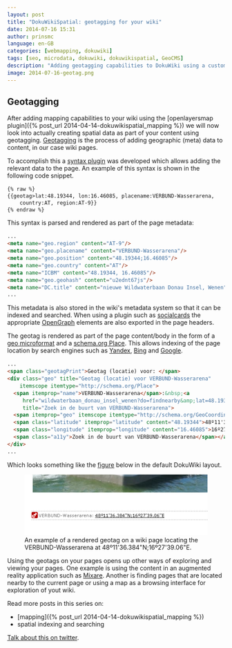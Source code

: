 ```yaml
---
layout: post
title: "DokuWikiSpatial: geotagging for your wiki"
date: 2014-07-16 15:31
author: prinsmc
language: en-GB
categories: [webmapping, dokuwiki]
tags: [seo, microdata, dokuwiki, dokuwikispatial, GeoCMS]
description: "Adding geotagging capabilities to DokuWiki using a custom syntax plugin."
image: 2014-07-16-geotag.png
---
```


## Geotagging

After adding mapping capabilities to your wiki using the 
[openlayersmap plugin]({% post_url 2014-04-14-dokuwikispatial_mapping %}) we will now look 
into actually creating spatial data as part of your content using geotagging. 
[Geotagging](http://en.wikipedia.org/wiki/Geotagging) is the process of adding geographic 
(meta) data to content, in our case wiki pages.


To accomplish this a [syntax plugin](https://www.dokuwiki.org/plugin:geotag) was developed 
which allows adding the relevant data to the page. An example of this syntax is shown in 
the following code snippet.

```
{% raw %}
{{geotag>lat:48.19344, lon:16.46085, placename:VERBUND-Wasserarena, 
    country:AT, region:AT-9}}
{% endraw %}
```

This syntax is parsed and rendered as part of the page metadata:

```html
...
<meta name="geo.region" content="AT-9"/>
<meta name="geo.placename" content="VERBUND-Wasserarena"/>
<meta name="geo.position" content="48.19344;16.46085"/>
<meta name="geo.country" content="AT"/>
<meta name="ICBM" content="48.19344, 16.46085"/>
<meta name="geo.geohash" content="u2ednt67js"/>
<meta name="DC.title" content="nieuwe Wildwaterbaan Donau Insel, Wenen"/>
...
```

This metadata is also stored in the wiki's metadata system so that it can be indexed 
and searched. When using a plugin such as [socialcards](https://www.dokuwiki.org/plugin:socialcards) 
the appropriate [OpenGraph](http://ogp.me/) elements are also exported in the page headers.

The geotag is rendered as part of the page content/body in the form of a 
[geo microformat](http://microformats.org/wiki/geo) and a
[schema.org Place](http://schema.org/Place). This allows indexing of the page location 
by search engines such as [Yandex](https://help.yandex.com/webmaster/schema-org/semantic-faq.xml), 
[Bing](http://www.bing.com/webmaster/help/marking-up-your-site-with-structured-data-3a93e731) 
and [Google](https://support.google.com/webmasters/answer/1211158).

```html
...
<span class="geotagPrint">Geotag (locatie) voor: </span>
<div class="geo" title="Geotag (locatie) voor VERBUND-Wasserarena" 
    itemscope itemtype="http://schema.org/Place">
  <span itemprop="name">VERBUND-Wasserarena</span>:&nbsp;<a 
     href="wildwaterbaan_donau_insel_wenen?do=findnearby&amp;lat=48.19344&amp;lon=16.46085" 
     title="Zoek in de buurt van VERBUND-Wasserarena">
  <span itemprop="geo" itemscope itemtype="http://schema.org/GeoCoordinates">
  <span class="latitude" itemprop="latitude" content="48.19344">48º11'36.384"N</span>;
  <span class="longitude" itemprop="longitude" content="16.46085">16º27'39.06"E</span>
  <span class="a11y">Zoek in de buurt van VERBUND-Wasserarena</span></a></span>
</div>
...
```

Which looks something like the [figure](\#screen) below in the default DokuWiki layout.

<figure id="screen">
  <img src="/img/2014-07-16-geotag.png" alt="geotag example screen capture">
  <figcaption>An example of a rendered geotag on a wiki page locating the 
    VERBUND-Wasserarena at 48º11'36.384"N;16º27'39.06"E.</figcaption>
</figure>

Using the geotags on your pages opens up other ways of exploring and viewing your pages. 
One example is using the content in an augmented reality application such as 
[Mixare](http://www.mixare.org/). Another is finding pages that are located nearby to the 
current page or using a map as a browsing interface for exploration of yout wiki.

Read more posts in this series on:

  - [mapping]({% post_url 2014-04-14-dokuwikispatial_mapping %})
  - spatial indexing and searching



[Talk about this on twitter](https://twitter.com/GeoDiensten/status/489358340515176448).
